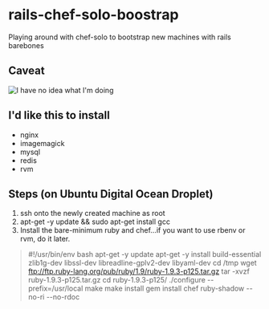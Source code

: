 # rails-chef-solo-boostrap

Playing around with chef-solo to bootstrap new machines with rails barebones

## Caveat

![I have no idea what I'm doing](http://farm8.staticflickr.com/7392/11079402145_15ac409a0e_o.jpg)

## I'd like this to install

* nginx
* imagemagick
* mysql
* redis
* rvm

## Steps (on Ubuntu Digital Ocean Droplet)

1. ssh onto the newly created machine as root
2. apt-get -y update && sudo apt-get install gcc
3. Install the bare-minimum ruby and chef...if you want to use rbenv or rvm, do it later.

> #!/usr/bin/env bash
> apt-get -y update
> apt-get -y install build-essential zlib1g-dev libssl-dev libreadline-gplv2-dev libyaml-dev
> cd /tmp
> wget ftp://ftp.ruby-lang.org/pub/ruby/1.9/ruby-1.9.3-p125.tar.gz
> tar -xvzf ruby-1.9.3-p125.tar.gz
> cd ruby-1.9.3-p125/
> ./configure --prefix=/usr/local
> make
> make install
> gem install chef ruby-shadow --no-ri --no-rdoc